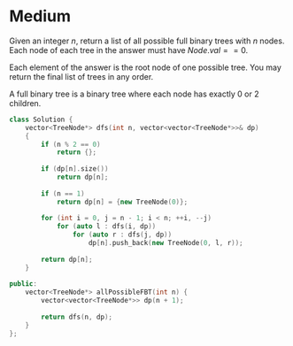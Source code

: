 # Medium

Given an integer $n$, return a list of all possible full binary trees with $n$ nodes. Each node of each tree in the answer must have $Node.val == 0$.

Each element of the answer is the root node of one possible tree. You may return the final list of trees in any order.

A full binary tree is a binary tree where each node has exactly $0$ or $2$ children.

```cpp
class Solution {
    vector<TreeNode*> dfs(int n, vector<vector<TreeNode*>>& dp)
    {
        if (n % 2 == 0)
            return {};
        
        if (dp[n].size())
            return dp[n];
        
        if (n == 1)
            return dp[n] = {new TreeNode(0)};
        
        for (int i = 0, j = n - 1; i < n; ++i, --j)
            for (auto l : dfs(i, dp))
                for (auto r : dfs(j, dp))
                    dp[n].push_back(new TreeNode(0, l, r));
        
        return dp[n];
    }
    
public:
    vector<TreeNode*> allPossibleFBT(int n) {
        vector<vector<TreeNode*>> dp(n + 1);
        
        return dfs(n, dp);
    }
};
```
